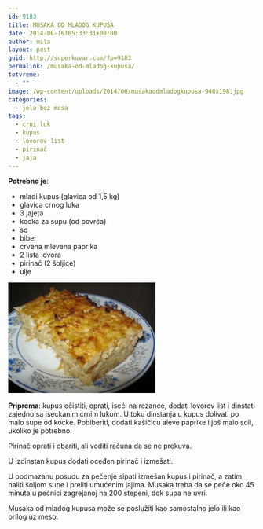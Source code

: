```yaml
---
id: 9183
title: MUSAKA OD MLADOG KUPUSA
date: 2014-06-16T05:33:31+00:00
author: mila
layout: post
guid: http://superkuvar.com/?p=9183
permalink: /musaka-od-mladog-kupusa/
totvreme:
  - ""
image: /wp-content/uploads/2014/06/musakaodmladogkupusa-940x198.jpg
categories:
  - jela bez mesa
tags:
  - crni luk
  - kupus
  - lovorov list
  - pirinač
  - jaja
---
```

**Potrebno je**:

  * mladi kupus (glavica od 1,5 kg)
  * glavica crnog luka
  * 3 jajeta
  * kocka za supu (od povrća)
  * so
  * biber
  * crvena mlevena paprika
  * 2 lista lovora
  * pirinač (2 šoljice)
  * ulje

[<img class="alignnone size-medium wp-image-9186" src="/wp-content/uploads/2014/06/musakaodmladogkupusa-300x225.jpg" alt="musakaodmladogkupusa" width="300" height="225" />](/wp-content/uploads/2014/06/musakaodmladogkupusa.jpg)

**Priprema**: kupus očistiti, oprati, iseći na rezance, dodati lovorov list i dinstati zajedno sa iseckanim crnim lukom. U toku dinstanja u kupus dolivati po malo supe od kocke. Pobiberiti, dodati kašičicu aleve paprike i još malo soli, ukoliko je potrebno.

Pirinač oprati i obariti, ali voditi računa da se ne prekuva.

U izdinstan kupus dodati oceđen pirinač i izmešati.

U podmazanu posudu za pečenje sipati izmešan kupus i pirinač, a zatim naliti šoljom supe i preliti umućenim jajima. Musaka treba da se peče oko 45 minuta u pećnici zagrejanoj na 200 stepeni, dok supa ne uvri.

Musaka od mladog kupusa može se poslužiti kao samostalno jelo ili kao prilog uz meso.